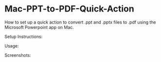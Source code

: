 # Mac-PPT-to-PDF-Quick-Action
How to set up a quick action to convert .ppt and .pptx files to .pdf using the Microsoft Powerpoint app on Mac.

Setup Instructions: 

Usage: 

Screenshots: 
